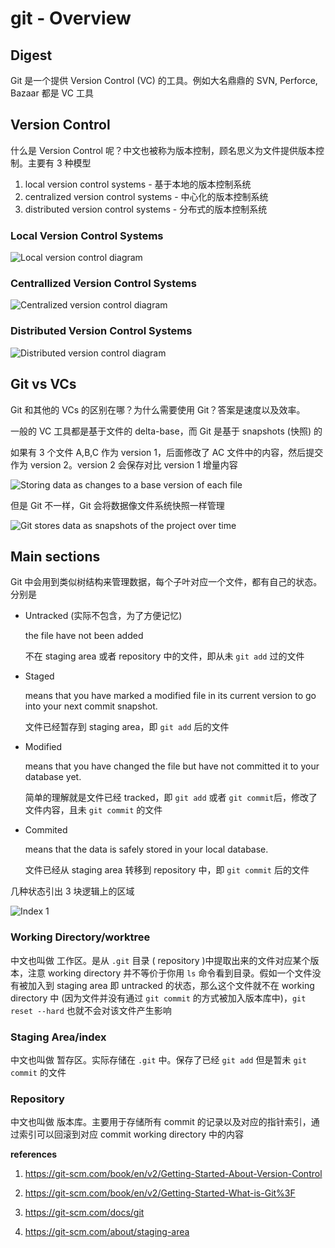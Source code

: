 # git - Overview

## Digest

Git 是一个提供 Version Control (VC) 的工具。例如大名鼎鼎的 SVN, Perforce, Bazaar 都是 VC 工具

## Version Control

什么是 Version Control 呢？中文也被称为版本控制，顾名思义为文件提供版本控制。主要有 3 种模型

1. local version control systems - 基于本地的版本控制系统
2. centralized version control systems - 中心化的版本控制系统
3. distributed version control systems - 分布式的版本控制系统

### Local Version Control Systems

![Local version control diagram](https://git-scm.com/book/en/v2/images/local.png)

### Centrallized Version Control Systems

![Centralized version control diagram](https://git-scm.com/book/en/v2/images/centralized.png)

### Distributed Version Control Systems

![Distributed version control diagram](https://git-scm.com/book/en/v2/images/distributed.png)

## Git vs VCs

Git 和其他的 VCs 的区别在哪？为什么需要使用 Git？答案是速度以及效率。

一般的 VC 工具都是基于文件的 delta-base，而 Git 是基于 snapshots (快照) 的

如果有 3 个文件 A,B,C 作为 version 1，后面修改了 AC 文件中的内容，然后提交作为 version 2。version 2 会保存对比 version 1 增量内容

![Storing data as changes to a base version of each file](https://git-scm.com/book/en/v2/images/deltas.png)

但是 Git 不一样，Git 会将数据像文件系统快照一样管理

![Git stores data as snapshots of the project over time](https://git-scm.com/book/en/v2/images/snapshots.png)

## Main sections

Git 中会用到类似树结构来管理数据，每个子叶对应一个文件，都有自己的状态。分别是

- Untracked (实际不包含，为了方便记忆)

  the file have not been added

  不在 staging area 或者 repository 中的文件，即从未 `git add` 过的文件

- Staged

  means that you have marked a modified file in its current version to go into your next commit snapshot.

  文件已经暂存到 staging area，即 `git add` 后的文件

- Modified

  means that you have changed the file but have not committed it to your database yet.

  简单的理解就是文件已经 tracked，即 `git add` 或者 `git commit`后，修改了文件内容，且未 `git commit` 的文件

- Commited

  means that the data is safely stored in your local database.

  文件已经从 staging area 转移到 repository 中，即 `git commit` 后的文件

几种状态引出 3 块逻辑上的区域

![Index 1](https://git-scm.com/images/about/index1@2x.png)



### Working Directory/worktree

中文也叫做 工作区。是从 `.git` 目录 ( repository )中提取出来的文件对应某个版本，注意 working directory 并不等价于你用 `ls` 命令看到目录。假如一个文件没有被加入到 staging area 即 untracked 的状态，那么这个文件就不在 working directory 中 (因为文件并没有通过 `git commit` 的方式被加入版本库中)，`git reset --hard` 也就不会对该文件产生影响

### Staging Area/index

中文也叫做 暂存区。实际存储在 `.git` 中。保存了已经 `git add` 但是暂未 `git commit` 的文件

### Repository

中文也叫做 版本库。主要用于存储所有 commit 的记录以及对应的指针索引，通过索引可以回滚到对应 commit working directory 中的内容



**references**

1. https://git-scm.com/book/en/v2/Getting-Started-About-Version-Control

2. https://git-scm.com/book/en/v2/Getting-Started-What-is-Git%3F

3. https://git-scm.com/docs/git
4. https://git-scm.com/about/staging-area


